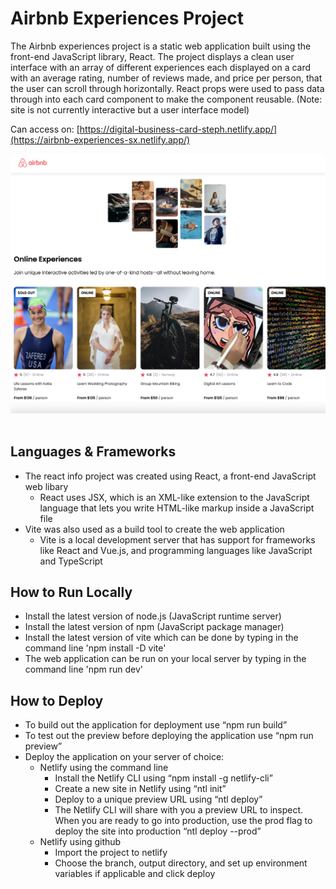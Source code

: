 # Airbnb Experiences Project
The Airbnb experiences project is a static web application built using the front-end JavaScript library, React. The project displays a clean user interface with an array of different experiences each displayed on a card with an average rating, number of reviews made, and price per person, that the user can scroll through horizontally. React props were used to pass data through into each card component to make the component reusable. (Note: site is not currently interactive but a user interface model)

Can access on: [https://digital-business-card-steph.netlify.app/](https://airbnb-experiences-sx.netlify.app/)

![Airbnb](./images/airbnb.png?raw=true "Airbnb")
<br></br>

## Languages & Frameworks
- The react info project was created using React, a front-end JavaScript web libary
  - React uses JSX, which is an XML-like extension to the JavaScript language that lets you write HTML-like markup inside a JavaScript file
- Vite was also used as a build tool to create the web application
  - Vite is a local development server that has support for frameworks like React and Vue.js, and programming languages like JavaScript and TypeScript 

## How to Run Locally
- Install the latest version of node.js (JavaScript runtime server)
- Install the latest version of npm (JavaScript package manager)
- Install the latest version of vite which can be done by typing in the command line 'npm install -D vite'
- The web application can be run on your local server by typing in the command line 'npm run dev'

## How to Deploy
- To build out the application for deployment use “npm run build”
- To test out the preview before deploying the application use “npm run preview”
- Deploy the application on your server of choice:
  - Netlify using the command line
    - Install the Netlify CLI using “npm install -g netlify-cli”
    - Create a new site in Netlify using “ntl init”
    - Deploy to a unique preview URL using “ntl deploy”
    - The Netlify CLI will share with you a preview URL to inspect. When you are ready to go into production, use the prod flag to deploy the site into production “ntl deploy --prod”
  - Netlify using github
    - Import the project to netlify
    - Choose the branch, output directory, and set up environment variables if applicable and click deploy

